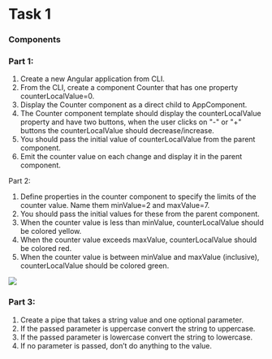 <H1> Task 1 </H1> 
<H3> Components </H3>

<h3> Part 1: </h3>

<ol>
<li>Create a new Angular application from CLI.</li>
<li>From the CLI, create a component Counter that has one property counterLocalValue=0.</li>
<li>Display the Counter component as a direct child to AppComponent.</li>
<li>The Counter component template should display the 
counterLocalValue property and have two buttons, when the user clicks 
on "-" or "+" buttons the counterLocalValue should decrease/increase.</li>
<li>You should pass the initial value of counterLocalValue from the parent component.</li>
<li>Emit the counter value on each change and display it in the parent component.</li>
</ol>
Part 2:
<ol>
<li>Define properties in the counter component to specify the limits of the 
counter value. Name them minValue=2 and maxValue=7.</li>
<li>You should pass the initial values for these from the parent component.</li>
<li>When the counter value is less than minValue, counterLocalValue should be 
colored yellow.</li>
<li>When the counter value exceeds maxValue, counterLocalValue should be 
colored red.</li>
<li>When the counter value is between minValue and maxValue (inclusive), 
counterLocalValue should be colored green.</li>
</ol>
<img src="TASK_1_PIC">

<h3> Part 3: </h3>
<ol>
<li>Create a pipe that takes a string value and one optional parameter.</li>
<li>If the passed parameter is uppercase convert the string to uppercase.</li>
<li>If the passed parameter is lowercase convert the string to lowercase.</li>
<li>If no parameter is passed, don’t do anything to the value.</li>
</ol>
